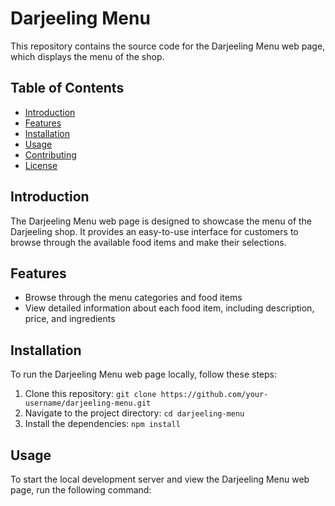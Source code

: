 # Darjeeling Menu

This repository contains the source code for the Darjeeling Menu web page, which displays the menu of the shop.

## Table of Contents

- [Introduction](#introduction)
- [Features](#features)
- [Installation](#installation)
- [Usage](#usage)
- [Contributing](#contributing)
- [License](#license)

## Introduction

The Darjeeling Menu web page is designed to showcase the menu of the Darjeeling shop. It provides an easy-to-use interface for customers to browse through the available food items and make their selections.

## Features

- Browse through the menu categories and food items
- View detailed information about each food item, including description, price, and ingredients

## Installation

To run the Darjeeling Menu web page locally, follow these steps:

1. Clone this repository: `git clone https://github.com/your-username/darjeeling-menu.git`
2. Navigate to the project directory: `cd darjeeling-menu`
3. Install the dependencies: `npm install`

## Usage

To start the local development server and view the Darjeeling Menu web page, run the following command:
